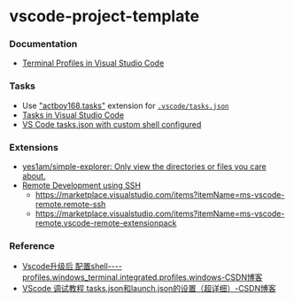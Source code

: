 vscode-project-template
=======================
### Documentation
- [Terminal Profiles in Visual Studio Code](https://code.visualstudio.com/docs/terminal/profiles)

### Tasks
- Use ["actboy168.tasks"](https://marketplace.visualstudio.com/items?itemName=actboy168.tasks) extension for [`.vscode/tasks.json`](.vscode/tasks.json)
- [Tasks in Visual Studio Code](https://code.visualstudio.com/docs/editor/tasks#_custom-tasks)
- [VS Code tasks.json with custom shell configured](https://gist.github.com/solnic/1dbbbb89515d35b291e6f1b72dbcfa2c)

### Extensions
- [yes1am/simple-explorer: Only view the directories or files you care about.](https://github.com/yes1am/simple-explorer)
- [Remote Development using SSH](https://code.visualstudio.com/docs/remote/ssh)
  - https://marketplace.visualstudio.com/items?itemName=ms-vscode-remote.remote-ssh
  - https://marketplace.visualstudio.com/items?itemName=ms-vscode-remote.vscode-remote-extensionpack
### Reference
- [Vscode升级后 配置shell----profiles.windows_terminal.integrated.profiles.windows-CSDN博客](https://blog.csdn.net/qq_38276120/article/details/120202519)
- [VScode 调试教程 tasks.json和launch.json的设置（超详细）-CSDN博客](https://blog.csdn.net/qq_59084325/article/details/125662393)
